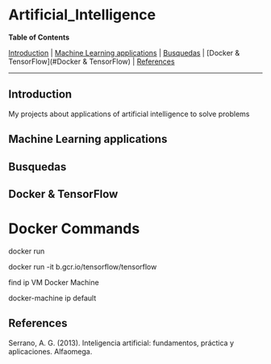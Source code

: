 # Artificial_Intelligence


**Table of Contents**

[Introduction](#introduction)
| [Machine Learning applications](#machine-learning)
| [Busquedas](#Busquedas)
| [Docker & TensorFlow](#Docker & TensorFlow)
| [References](#Referencias)

---

## Introduction ##

My projects about applications of artificial intelligence to solve problems


## Machine Learning applications ##


## Busquedas ##

## Docker & TensorFlow ##

# Docker Commands #

docker run

docker run -it b.gcr.io/tensorflow/tensorflow

find ip VM Docker Machine

docker-machine ip default


##  References ##

Serrano, A. G. (2013). Inteligencia artificial: fundamentos, práctica y aplicaciones. Alfaomega.
